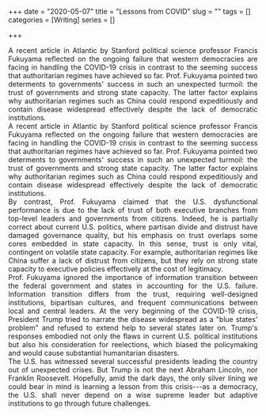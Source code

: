 +++
date = "2020-05-07"
title = "Lessons from COVID"
slug = "" 
tags = []
categories = [Writing]
series = []

+++



 <div style="text-align: justify">A recent article in Atlantic by Stanford political science professor Francis Fukuyama reflected on the ongoing failure that western democracies are facing in handling the COVID-19 crisis in contrast to the seeming success that authoritarian regimes have achieved so far. Prof. Fukuyama pointed two determents to governments' success in such an unexpected turmoil: the trust of governments and strong state capacity. The latter factor explains why authoritarian regimes such as China could respond expeditiously and contain disease widespread effectively despite the lack of democratic institutions.  </div>



<div style="text-align: justify"> A recent article in Atlantic by Stanford political science professor Francis Fukuyama reflected on the ongoing failure that western democracies are facing in handling the COVID-19 crisis in contrast to the seeming success that authoritarian regimes have achieved so far. Prof. Fukuyama pointed two determents to governments' success in such an unexpected turmoil: the trust of governments and strong state capacity. The latter factor explains why authoritarian regimes such as China could respond expeditiously and contain disease widespread effectively despite the lack of democratic institutions.</div>





<div style="text-align: justify"> By contrast, Prof. Fukuyama claimed that the U.S. dysfunctional performance is due to the lack of trust of both executive branches from top-level leaders and governments from citizens. Indeed, he is partially correct about current U.S. politics, where partisan divide and distrust have damaged governance quality, but his emphasis on trust overlaps some cores embedded in state capacity. In this sense, trust is only vital, contingent on volatile state capacity. For example, authoritarian regimes like China suffer a lack of distrust from citizens, but they rely on strong state capacity to executive policies effectively at the cost of legitimacy. </div>





<div style="text-align: justify">Prof. Fukuyama ignored the importance of information transition between the federal government and states in accounting for the U.S. failure. Information transition differs from the trust, requiring well-designed institutions, bipartisan cultures, and frequent communications between local and central leaders. At the very beginning of the COVID-19 crisis, President Trump tried to narrate the disease widespread as a "blue states' problem" and refused to extend help to several states later on. Trump's responses embodied not only the flaws in current U.S. political institutions but also his consideration for reelections, which biased the policymaking and would cause substantial humanitarian disasters. </div>



 <div style="text-align: justify">The U.S. has witnessed several successful presidents leading the country out of unexpected crises. But Trump is not the next Abraham Lincoln, nor Franklin Roosevelt. Hopefully, amid the dark days, the only silver lining we could bear in mind is learning a lesson from this crisis---as a democracy, the U.S. shall never depend on a wise supreme leader but adaptive institutions to go through future challenges.

